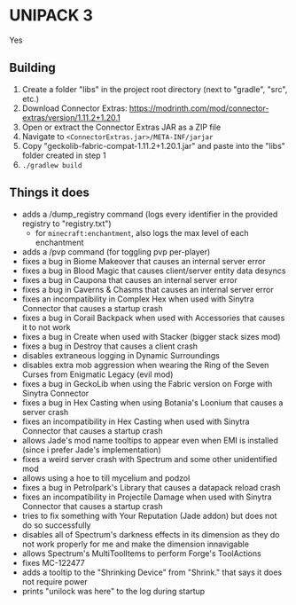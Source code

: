 # UNIPACK 3

Yes

## Building

1. Create a folder "libs" in the project root directory (next to "gradle", "src", etc.)
2. Download Connector Extras: https://modrinth.com/mod/connector-extras/version/1.11.2+1.20.1
3. Open or extract the Connector Extras JAR as a ZIP file
4. Navigate to `<ConnectorExtras.jar>/META-INF/jarjar`
5. Copy "geckolib-fabric-compat-1.11.2+1.20.1.jar" and paste into the "libs" folder created in step 1
6. `./gradlew build`

## Things it does

- adds a /dump_registry command (logs every identifier in the provided registry to "registry.txt")
  - for `minecraft:enchantment`, also logs the max level of each enchantment
- adds a /pvp command (for toggling pvp per-player)
- fixes a bug in Biome Makeover that causes an internal server error
- fixes a bug in Blood Magic that causes client/server entity data desyncs
- fixes a bug in Caupona that causes an internal server error
- fixes a bug in Caverns & Chasms that causes an internal server error
- fixes an incompatibility in Complex Hex when used with Sinytra Connector that causes a startup crash
- fixes a bug in Corail Backpack when used with Accessories that causes it to not work
- fixes a bug in Create when used with Stacker (bigger stack sizes mod)
- fixes a bug in Destroy that causes a client crash
- disables extraneous logging in Dynamic Surroundings
- disables extra mob aggression when wearing the Ring of the Seven Curses from Enigmatic Legacy (evil mod)
- fixes a bug in GeckoLib when using the Fabric version on Forge with Sinytra Connector
- fixes a bug in Hex Casting when using Botania's Loonium that causes a server crash
- fixes an incompatibility in Hex Casting when used with Sinytra Connector that causes a startup crash
- allows Jade's mod name tooltips to appear even when EMI is installed (since i prefer Jade's implementation)
- fixes a weird server crash with Spectrum and some other unidentified mod
- allows using a hoe to till mycelium and podzol
- fixes a bug in Petrolpark's Library that causes a datapack reload crash
- fixes an incompatibility in Projectile Damage when used with Sinytra Connector that causes a startup crash
- tries to fix something with Your Reputation (Jade addon) but does not do so successfully
- disables all of Spectrum's darkness effects in its dimension as they do not work properly for me and make the dimension innavigable
- allows Spectrum's MultiToolItems to perform Forge's ToolActions
- fixes MC-122477
- adds a tooltip to the "Shrinking Device" from "Shrink." that says it does not require power
- prints "unilock was here" to the log during startup
